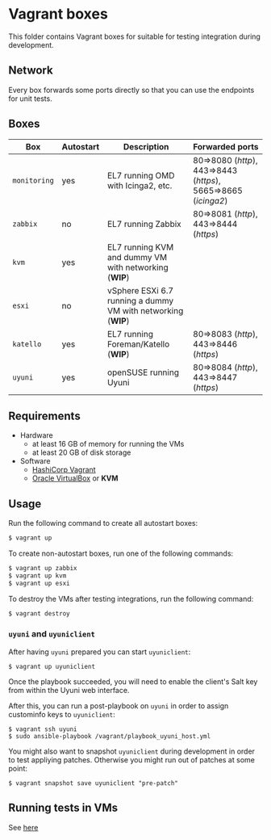 # Vagrant boxes

This folder contains Vagrant boxes for suitable for testing integration during development.

## Network

Every box forwards some ports directly so that you can use the endpoints for unit tests.

## Boxes

| Box | Autostart | Description | Forwarded ports |
| --- | --------- | ----------- | --------------- |
| ``monitoring`` | yes | EL7 running OMD with Icinga2, etc. | 80=>8080 (*http*), 443=>8443 (*https*), 5665=>8665 (*icinga2*) |
| ``zabbix`` | no | EL7 running Zabbix | 80=>8081 (*http*), 443=>8444 (*https*) |
| ``kvm`` | yes | EL7 running KVM and dummy VM with networking (**WIP**) | |
| ``esxi`` | no | vSphere ESXi 6.7 running a dummy VM with networking (**WIP**) | |
| ``katello`` | yes | EL7 running Foreman/Katello (**WIP**) | 80=>8083 (*http*), 443=>8446 (*https*) |
| ``uyuni`` | yes | openSUSE running Uyuni | 80=>8084 (*http*), 443=>8447 (*https*) |

## Requirements

- Hardware
  - at least 16 GB of memory for running the VMs
  - at least 20 GB of disk storage
- Software
  - [HashiCorp Vagrant](https://vagrantup.com)
  - [Oracle VirtualBox](https://virtualbox.org) or **KVM**

## Usage

Run the following command to create all autostart boxes:

```bash
$ vagrant up
```

To create non-autostart boxes, run one of the following commands:

```bash
$ vagrant up zabbix
$ vagrant up kvm
$ vagrant up esxi
```

To destroy the VMs after testing integrations, run the following command:

```bash
$ vagrant destroy
```

### `uyuni` and `uyuniclient`

After having `uyuni` prepared you can start `uyuniclient`:

```shell
$ vagrant up uyuniclient
```

Once the playbook succeeded, you will need to enable the client's Salt key from within the Uyuni web interface.

After this, you can run a post-playbook on `uyuni` in order to assign custominfo keys to `uyuniclient`:

```shell
$ vagrant ssh uyuni
$ sudo ansible-playbook /vagrant/playbook_uyuni_host.yml
```

You might also want to snapshot `uyuniclient` during development in order to test appliying patches. Otherwise you might run out of patches at some point:

```shell
$ vagrant snapshot save uyuniclient "pre-patch"
```

## Running tests in VMs

See [here](../README.md)
